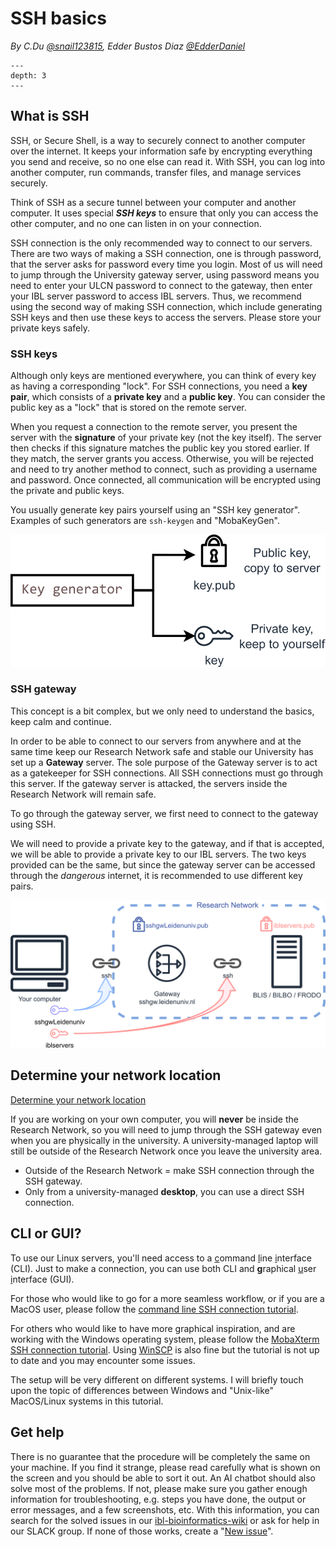 # SSH basics

*By C.Du [@snail123815](https://github.com/snail123815), Edder Bustos Diaz [@EdderDaniel](https://github.com/EdderDaniel)*

```{contents}
---
depth: 3
---
```

## What is SSH

SSH, or Secure Shell, is a way to securely connect to another computer over the internet. It keeps your information safe by encrypting everything you send and receive, so no one else can read it. With SSH, you can log into another computer, run commands, transfer files, and manage services securely.

Think of SSH as a secure tunnel between your computer and another computer. It uses special ***SSH keys*** to ensure that only you can access the other computer, and no one can listen in on your connection.

SSH connection is the only recommended way to connect to our servers. There are two ways of making a SSH connection, one is through password, that the server asks for password every time you login. Most of us will need to jump through the University gateway server, using password means you need to enter your ULCN password to connect to the gateway, then enter your IBL server password to access IBL servers. Thus, we recommend using the second way of making SSH connection, which include generating SSH keys and then use these keys to access the servers. Please store your private keys safely.

### SSH keys

Although only keys are mentioned everywhere, you can think of every key as having a corresponding "lock". For SSH connections, you need a **key pair**, which consists of a **private key** and a **public key**. You can consider the public key as a "lock" that is stored on the remote server.

When you request a connection to the remote server, you present the server with the **signature** of your private key (not the key itself). The server then checks if this signature matches the public key you stored earlier. If they match, the server grants you access. Otherwise, you will be rejected and need to try another method to connect, such as providing a username and password. Once connected, all communication will be encrypted using the private and public keys.

You usually generate key pairs yourself using an "SSH key generator". Examples of such generators are `ssh-keygen` and "MobaKeyGen".

![ssh key pair illustration](../_static/images/ssh_keygen_drawing.svg)

### SSH gateway

This concept is a bit complex, but we only need to understand the basics, keep calm and continue.

In order to be able to connect to our servers from anywhere and at the same time keep our Research Network safe and stable our University has set up a **Gateway** server. The sole purpose of the Gateway server is to act as a gatekeeper for SSH connections. All SSH connections must go through this server. If the gateway server is attacked, the servers inside the Research Network will remain safe.

To go through the gateway server, we first need to connect to the gateway using SSH.

We will need to provide a private key to the gateway, and if that is accepted, we will be able to provide a private key to our IBL servers. The two keys provided can be the same, but since the gateway server can be accessed through the *dangerous* internet, it is recommended to use different key pairs.

![IBL server infrastructure](../_static/images/ssh_jump_drawing.svg)

## Determine your network location

[Determine your network location](../IBL_servers/Intro.md#determine-your-network-location)

If you are working on your own computer, you will **never** be inside the Research Network, so you will need to jump through the SSH gateway even when you are physically in the university. A university-managed laptop will still be outside of the Research Network once you leave the university area.

- Outside of the Research Network = make SSH connection through the SSH gateway.
- Only from a university-managed **desktop**, you can use a direct SSH connection.

## CLI or GUI?

To use our Linux servers, you'll need access to a <u>c</u>ommand <u>l</u>ine <u>i</u>nterface (CLI). Just to make a connection, you can use both CLI and **g**raphical <u>u</u>ser <u>i</u>nterface (GUI).

For those who would like to go for a more seamless workflow, or if you are a MacOS user, please follow the [command line SSH connection tutorial](./ssh%20access%20command%20line.md).

For others who would like to have more graphical inspiration, and are working with the Windows operating system, please follow the [MobaXterm SSH connection tutorial](./ssh%20access%20mobaxterm.md). Using [WinSCP](./ssh%20access%20winscp.md) is also fine but the tutorial is not up to date and you may encounter some issues.

The setup will be very different on different systems. I will briefly touch upon the topic of differences between Windows and "Unix-like" MacOS/Linux systems in this tutorial.

## Get help

There is no guarantee that the procedure will be completely the same on your machine. If you find it strange, please read carefully what is shown on the screen and you should be able to sort it out. An AI chatbot should also solve most of the problems. If not, please make sure you gather enough information for troubleshooting, e.g. steps you have done, the output or error messages, and a few screenshots, etc. With this information, you can search for the solved issues in our [ibl-bioinformatics-wiki](https://github.com/ibl-bioinfo/IBL-bioinformatics-wiki/issues) or ask for help in our SLACK group. If none of those works, create a "[New issue](https://github.com/ibl-bioinfo/IBL-bioinformatics-wiki/issues)".